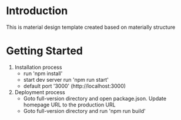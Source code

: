 # Introduction

This is material design template created based on materially structure

# Getting Started

1. Installation process
   - run 'npm install'
   - start dev server run 'npm run start'
   - default port '3000' (http://localhost:3000)
2. Deployment process
   - Goto full-version directory and open package.json. Update homepage URL to the production URL
   - Goto full-version directory and run 'npm run build'
